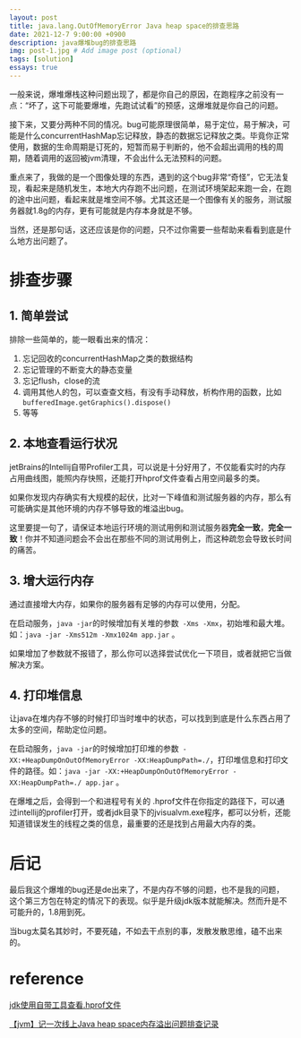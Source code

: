 ```yaml
---
layout: post
title: java.lang.OutOfMemoryError Java heap space的排查思路
date: 2021-12-7 9:00:00 +0900
description: java爆堆bug的排查思路
img: post-1.jpg # Add image post (optional)
tags: [solution]
essays: true  
---
```


一般来说，爆堆爆栈这种问题出现了，都是你自己的原因，在跑程序之前没有一点：“坏了，这下可能要爆堆，先跑试试看”的预感，这爆堆就是你自己的问题。

接下来，又要分两种不同的情况。bug可能原理很简单，易于定位，易于解决，可能是什么concurrentHashMap忘记释放，静态的数据忘记释放之类。毕竟你正常使用，数据的生命周期是订死的，短暂而易于判断的，他不会超出调用的栈的周期，随着调用的返回被jvm清理，不会出什么无法预料的问题。

重点来了，我做的是一个图像处理的东西，遇到的这个bug非常“奇怪”，它无法复现，看起来是随机发生，本地大内存跑不出问题，在测试环境架起来跑一会，在跑的途中出问题，看起来就是堆空间不够。尤其这还是一个图像有关的服务，测试服务器就1.8g的内存，更有可能就是内存本身就是不够。

当然，还是那句话，这还应该是你的问题，只不过你需要一些帮助来看看到底是什么地方出问题了。

# 排查步骤

## 1. 简单尝试

排除一些简单的，能一眼看出来的情况：

1. 忘记回收的concurrentHashMap之类的数据结构
2. 忘记管理的不断变大的静态变量
3. 忘记flush，close的流
4. 调用其他人的包，可以查查文档，有没有手动释放，析构作用的函数，比如`bufferedImage.getGraphics().dispose()`
5. 等等

## 2. 本地查看运行状况

jetBrains的Intellij自带Profiler工具，可以说是十分好用了，不仅能看实时的内存占用曲线图，能照内存快照，还能打开hprof文件查看占用空间最多的类。

如果你发现内存确实有大规模的起伏，比对一下峰值和测试服务器的内存，那么有可能确实是其他环境的内存不够导致的堆溢出bug。

这里要提一句了，请保证本地运行环境的测试用例和测试服务器**完全一致**，**完全一致**！你并不知道问题会不会出在那些不同的测试用例上，而这种疏忽会导致长时间的痛苦。

## 3. 增大运行内存

通过直接增大内存，如果你的服务器有足够的内存可以使用，分配。

在启动服务，`java -jar`的时候增加有关堆的参数` -Xms -Xmx`，初始堆和最大堆。如：`java -jar -Xms512m -Xmx1024m app.jar` 。

如果增加了参数就不报错了，那么你可以选择尝试优化一下项目，或者就把它当做解决方案。

## 4. 打印堆信息

让java在堆内存不够的时候打印当时堆中的状态，可以找到到底是什么东西占用了太多的空间，帮助定位问题。

在启动服务，`java -jar`的时候增加打印堆的参数` -XX:+HeapDumpOnOutOfMemoryError -XX:HeapDumpPath=./`，打印堆信息和打印文件的路径。如：`java -jar -XX:+HeapDumpOnOutOfMemoryError -XX:HeapDumpPath=./ app.jar` 。

在爆堆之后，会得到一个和进程号有关的 .hprof文件在你指定的路径下，可以通过intellij的profiler打开，或者jdk目录下的jvisualvm.exe程序，都可以分析，还能知道错误发生的线程之类的信息，最重要的还是找到占用最大内存的类。

# 后记

最后我这个爆堆的bug还是de出来了，不是内存不够的问题，也不是我的问题，这个第三方包在特定的情况下的表现。似乎是升级jdk版本就能解决。然而升是不可能升的，1.8用到死。

当bug太莫名其妙时，不要死磕，不如去干点别的事，发散发散思维，磕不出来的。

# reference

[jdk使用自带工具查看.hprof文件]([jdk使用自带工具查看.hprof文件_fxwwq1823tcd9的博客-CSDN博客_hprof](https://blog.csdn.net/weixin_43861049/article/details/95043077))

[【jvm】记一次线上Java heap space内存溢出问题排查记录](https://zhuanlan.zhihu.com/p/163774290)


